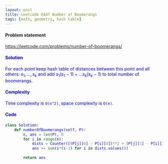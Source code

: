 ```yaml
---
layout: post
title: Leetcode 0447 Number of Boomerangs
tags: [math, geometry, hash table]
---
```


#### Problem statement

<a href="https://leetcode.com/problems/number-of-boomerangs/"> <font color = blue>https://leetcode.com/problems/number-of-boomerangs/

#### Solution
For each point keep hash table of distances between this point and all others: $s_1,\dots, s_k$ and add $s_1(s_1-1) + \dots s_k(s_k-1)$ to total number of boomerangs. 

#### Complexity
Time complexity is `O(n^2)`, space complexity is `O(n)`.

#### Code
```python
class Solution:
    def numberOfBoomerangs(self, P):
        n, ans = len(P), 0
        for i in range(n):
            dists = Counter([(P[j][0] - P[i][0])**2 + (P[j][1] - P[i][1])**2 for j in range(n)])
            ans += sum(i*(i-1) for i in dists.values())
            
        return ans
```


